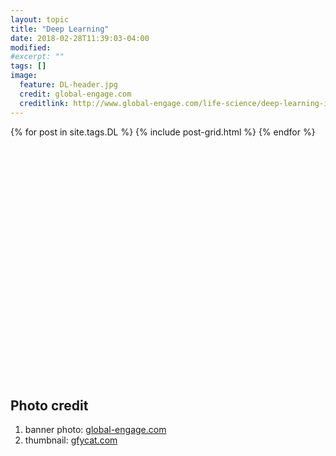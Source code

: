 ```yaml
---
layout: topic
title: "Deep Learning"
date: 2018-02-28T11:39:03-04:00
modified:
#excerpt: ""
tags: []
image:
  feature: DL-header.jpg
  credit: global-engage.com
  creditlink: http://www.global-engage.com/life-science/deep-learning-in-digital-pathology/
---
```


<div class="tiles">
{% for post in site.tags.DL %}
  {% include post-grid.html %}
{% endfor %}
</div><!-- /.tiles -->

<br><br><br><br><br><br><br><br><br><br><br><br><br><br><br><br><br><br><br><br><br><br>

## Photo credit

1. banner photo: [global-engage.com](http://www.global-engage.com/life-science/deep-learning-in-digital-pathology/)
2. thumbnail: [gfycat.com](https://gfycat.com/gifs/detail/ImmaterialBareEasternglasslizard)
